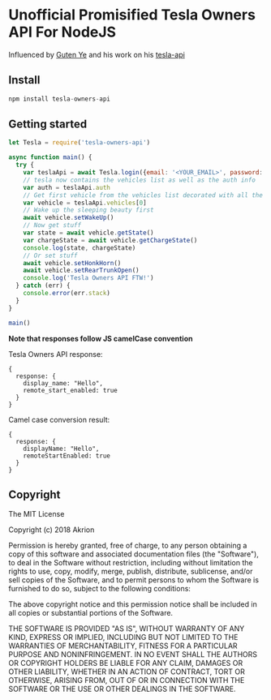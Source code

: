 Unofficial Promisified Tesla Owners API For NodeJS
===================================================
Influenced by [Guten Ye](https://github.com/gutenye) and his work on his [tesla-api](https://github.com/gutenye/tesla-api)

Install
-----------

```javascript
npm install tesla-owners-api
```

Getting started
---------------

```javascript
let Tesla = require('tesla-owners-api')

async function main() {
  try {
    var teslaApi = await Tesla.login({email: '<YOUR_EMAIL>', password: '<YOUR_PASSWORD>'})
    // tesla now contains the vehicles list as well as the auth info
    var auth = teslaApi.auth
    // Get first vehicle from the vehicles list decorated with all the functions
    var vehicle = teslaApi.vehicles[0]
    // Wake up the sleeping beauty first
    await vehicle.setWakeUp()
    // Now get stuff
    var state = await vehicle.getState()
    var chargeState = await vehicle.getChargeState()
    console.log(state, chargeState)
    // Or set stuff
    await vehicle.setHonkHorn()
    await vehicle.setRearTrunkOpen()
    console.log('Tesla Owners API FTW!')
  } catch (err) {
    console.error(err.stack)
  }
}

main()
```

**Note that responses follow JS camelCase convention**

Tesla Owners API response:
```
{
  response: {
    display_name: "Hello",
    remote_start_enabled: true
  }
}
```
Camel case conversion result:
```
{
  response: {
    displayName: "Hello",
    remoteStartEnabled: true
  }
}
```

Copyright
---------

The MIT License

Copyright (c) 2018 Akrion

Permission is hereby granted, free of charge, to any person obtaining a copy
of this software and associated documentation files (the "Software"), to deal
in the Software without restriction, including without limitation the rights
to use, copy, modify, merge, publish, distribute, sublicense, and/or sell
copies of the Software, and to permit persons to whom the Software is
furnished to do so, subject to the following conditions:

The above copyright notice and this permission notice shall be included in all
copies or substantial portions of the Software.

THE SOFTWARE IS PROVIDED "AS IS", WITHOUT WARRANTY OF ANY KIND, EXPRESS OR
IMPLIED, INCLUDING BUT NOT LIMITED TO THE WARRANTIES OF MERCHANTABILITY,
FITNESS FOR A PARTICULAR PURPOSE AND NONINFRINGEMENT. IN NO EVENT SHALL THE
AUTHORS OR COPYRIGHT HOLDERS BE LIABLE FOR ANY CLAIM, DAMAGES OR OTHER
LIABILITY, WHETHER IN AN ACTION OF CONTRACT, TORT OR OTHERWISE, ARISING FROM,
OUT OF OR IN CONNECTION WITH THE SOFTWARE OR THE USE OR OTHER DEALINGS IN THE
SOFTWARE.